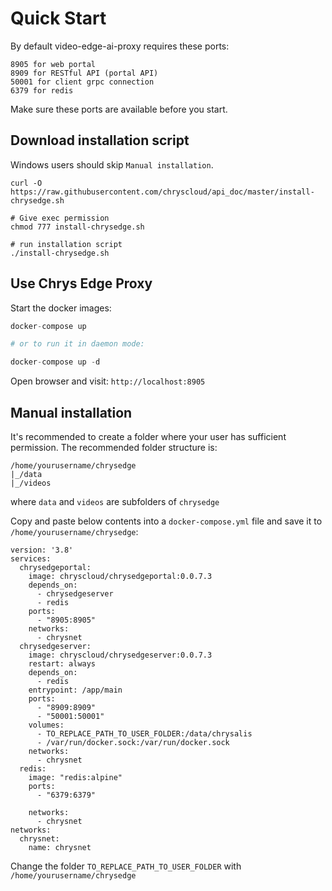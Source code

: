 # Quick Start

By default video-edge-ai-proxy requires these ports:

	8905 for web portal
	8909 for RESTful API (portal API)
	50001 for client grpc connection
	6379 for redis

Make sure these ports are available before you start.

## Download installation script

Windows users should skip `Manual installation`. 

```
curl -O https://raw.githubusercontent.com/chryscloud/api_doc/master/install-chrysedge.sh

# Give exec permission
chmod 777 install-chrysedge.sh

# run installation script
./install-chrysedge.sh
```

## Use Chrys Edge Proxy

Start the docker images:

```python
docker-compose up

# or to run it in daemon mode:

docker-compose up -d
```

Open browser and visit: `http://localhost:8905`

## Manual installation

It's recommended to create a folder where your user has sufficient permission. The recommended folder structure is:

```
/home/yourusername/chrysedge
|_/data
|_/videos
```

where `data` and `videos` are subfolders of `chrysedge`

Copy and paste below contents into a `docker-compose.yml` file and save it to `/home/yourusername/chrysedge`:

	version: '3.8'
	services:
	  chrysedgeportal:
	    image: chryscloud/chrysedgeportal:0.0.7.3
	    depends_on:
	      - chrysedgeserver
	      - redis
	    ports:
	      - "8905:8905"
	    networks:
	      - chrysnet
	  chrysedgeserver:
	    image: chryscloud/chrysedgeserver:0.0.7.3
	    restart: always
	    depends_on:
	      - redis
	    entrypoint: /app/main
	    ports:
	      - "8909:8909"
	      - "50001:50001"
	    volumes:
	      - TO_REPLACE_PATH_TO_USER_FOLDER:/data/chrysalis
	      - /var/run/docker.sock:/var/run/docker.sock
	    networks: 
	      - chrysnet
	  redis:
	    image: "redis:alpine"
	    ports:
	      - "6379:6379"
	  
	    networks: 
	      - chrysnet
	networks:
	  chrysnet:
	    name: chrysnet

Change the folder `TO_REPLACE_PATH_TO_USER_FOLDER` with `/home/yourusername/chrysedge`


